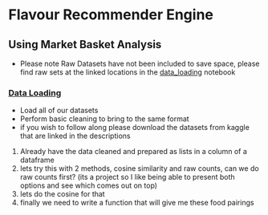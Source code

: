 # Flavour Recommender Engine

## Using Market Basket Analysis
 - Please note Raw Datasets have not been included to save space, please find raw sets at the linked locations in the [data_loading](notebooks/data_loading.ipynb) notebook
### [Data Loading](notebooks/data_loading.ipynb)
 - Load all of our datasets
 - Perform basic cleaning to bring to the same format
 - if you wish to follow along please download the datasets from kaggle that are linked in the descriptions


1. Already have the data cleaned and prepared as lists in a column of a dataframe
2. lets try this with 2 methods, cosine similarity and raw counts, can we do raw counts first? (its a project so I like being able to present both options and see which comes out on top)
3. lets do the cosine for that
4. finally we need to write a function that will give me these food pairings